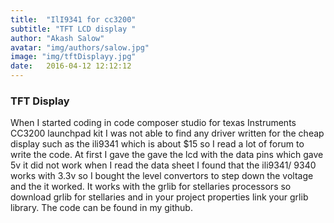 ```yaml
---
title:  "IlI9341 for cc3200"
subtitle: "TFT LCD display "
author: "Akash Salow"
avatar: "img/authors/salow.jpg"
image: "img/tftDisplayy.jpg"
date:   2016-04-12 12:12:12
---
```


### TFT Display

  When I started coding in code composer studio for texas Instruments CC3200 launchpad kit I was not able to find any driver written for the cheap display such as the ili9341 which is about $15 so I read a lot of forum to write the code. At first I gave the gave the lcd with the data pins which gave 5v it did not work when I read the data sheet I found that the ili9341/ 9340 works with 3.3v so I bought the level convertors to step down the voltage and the it worked. It works with the grlib for stellaries processors so download grlib for stellaries and in your project properties link your grlib library. The code can be found in my github.



